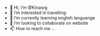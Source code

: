 - 👋 Hi, I’m @Kinasrg
- 👀 I’m interested in travelling
- 🌱 I’m currently learning english languange
- 💞️ I’m looking to collaborate on website
- 📫 How to reach me ...

<!---
Kinasrg/Kinasrg is a ✨ special ✨ repository because its `README.md` (this file) appears on your GitHub profile.
You can click the Preview link to take a look at your changes.
--->
